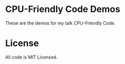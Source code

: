 # CPU-Friendly Code Demos

These are the demos for my talk CPU-Friendly Code.

# License

All code is MIT Licensed.
